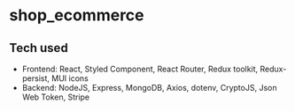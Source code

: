 # shop_ecommerce

## Tech used
- Frontend: React, Styled Component, React Router, Redux toolkit, Redux-persist, MUI icons
- Backend: NodeJS, Express, MongoDB, Axios, dotenv, CryptoJS, Json Web Token, Stripe
